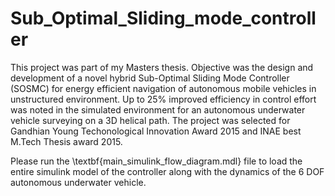 # Sub_Optimal_Sliding_mode_controller
This project was part of my Masters thesis. Objective was the design and development of  a novel hybrid Sub-Optimal Sliding Mode Controller (SOSMC) for energy efficient navigation of autonomous mobile vehicles in unstructured environment. Up to 25\% improved efficiency in control effort was noted in the simulated environment for an autonomous underwater vehicle surveying on a 3D helical path.
The project was selected for Gandhian Young Techonological Innovation Award 2015 and INAE best M.Tech Thesis award 2015.


Please run the \textbf{main_simulink_flow_diagram.mdl} file to load the entire simulink model of the controller along with the dynamics of the 6 DOF autonomous underwater vehicle.
